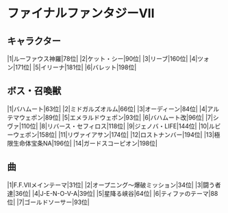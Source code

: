 # ファイナルファンタジーVII

## キャラクター
|1|ルーファウス神羅|78位|
|2|ケット・シー|90位|
|3|リーブ|160位|
|4|ツォン|171位|
|5|イリーナ|181位|
|6|バレット|198位|

## ボス・召喚獣
|1|バハムート|63位|
|2|ミドガルズオルム|66位|
|3|オーディーン|84位|
|4|アルテマウェポン|89位|
|5|エメラルドウェポン|93位|
|6|バハムート改|96位|
|7|シヴァ|110位|
|8|リバース・セフィロス|118位|
|9|ジェノバ・LIFE|144位|
|10|ルビーウェポン|158位|
|11|リヴァイアサン|174位|
|12|ロストナンバー|194位|
|13|極限生命体宝条NA|196位|
|14|ガードスコーピオン|198位|

## 曲
|1|F.F.VIIメインテーマ|31位|
|2|オープニング～爆破ミッション|34位|
|3|闘う者達|36位|
|4|J-E-N-O-V-A|39位|
|5|星降る峡谷|64位|
|6|ティファのテーマ|88位|
|7|ゴールドソーサー|93位|

